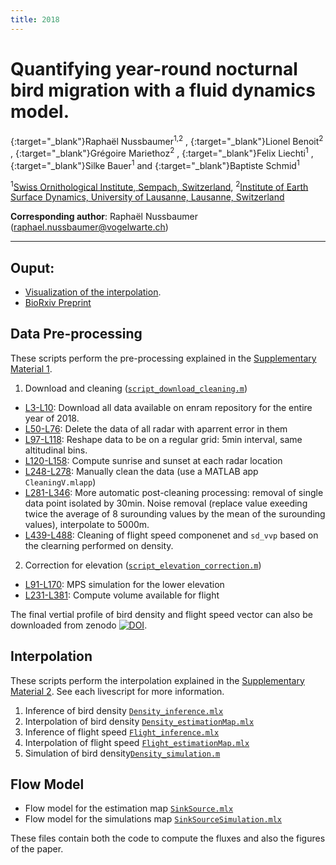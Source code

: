 ```yaml
---
title: 2018
---
```


# Quantifying year-round nocturnal bird migration with a fluid dynamics model.
[<i class="ai ai-orcid" style="color: #a6ce39;"></i>](https://orcid.org/0000-0002-8185-1020){:target="_blank"}Raphaël Nussbaumer<sup>1,2</sup> , [<i class="ai ai-orcid" style="color: #a6ce39;"></i>](https://orcid.org/0000-0002-8182-0152){:target="_blank"}Lionel Benoit<sup>2</sup> , [<i class="ai ai-orcid" style="color: #a6ce39;"></i>](https://orcid.org/0000-0002-8820-2808){:target="_blank"}Grégoire Mariethoz<sup>2</sup> , [<i class="ai ai-orcid"></i>](https://orcid.org/0000-0001-9473-0837){:target="_blank"}Felix Liechti<sup>1</sup> , [<i class="ai ai-orcid" style="color: #a6ce39;"></i>](https://orcid.org/0000-0002-0844-164X){:target="_blank"}Silke
Bauer<sup>1</sup> and [<i class="ai ai-orcid" style="color: #a6ce39;"></i>](https://orcid.org/0000-0002-7736-7527){:target="_blank"}Baptiste Schmid<sup>1</sup>

<sup>1</sup>[Swiss Ornithological Institute, Sempach, Switzerland](https://www.vogelwarte.ch/), <sup>2</sup>[Institute of Earth Surface Dynamics, University of Lausanne, Lausanne, Switzerland](https://wp.unil.ch/gaia)

**Corresponding author**: Raphaël Nussbaumer ([raphael.nussbaumer@vogelwarte.ch](mailto:raphael.nussbaumer@vogelwarte.ch))

---

## Ouput:
- [Visualization of the interpolation](https://bmm.raphaelnussbaumer.com/2018).
- [<i class="ai ai-biorxiv"></i> BioRxiv Preprint](https://doi.org/10.1101/2020.10.13.321844)

<div data-badge-popover="right" data-badge-type="1" data-doi="10.1101/2020.10.13.321844" data-condensed="true" data-hide-no-mentions="true" class="altmetric-embed"></div>




## Data Pre-processing
These scripts perform the pre-processing explained in the [Supplementary Material 1](https://www.biorxiv.org/content/10.1101/2020.10.13.321844v1.supplementary-material). 

1. Download and cleaning ([`script_download_cleaning.m`](https://github.com/Rafnuss-PostDoc/BMM/blob/master/2018/script_download_cleaning.m))
- [L3-L10](https://github.com/Rafnuss-PostDoc/BMM/blob/master/2018/script_download_cleaning.m#L3-L10): Download all data available on enram repository for the entire year of 2018.
- [L50-L76](https://github.com/Rafnuss-PostDoc/BMM/blob/master/2018/script_download_cleaning.m#L50-L76): Delete the data of all radar with aparrent error in them
- [L97-L118](https://github.com/Rafnuss-PostDoc/BMM/blob/master/2018/script_download_cleaning.m#L97-L118): Reshape data to be on a regular grid: 5min interval, same altitudinal bins.
- [L120-L158](https://github.com/Rafnuss-PostDoc/BMM/blob/master/2018/script_download_cleaning.m#L120-L158): Compute sunrise and sunset at each radar location
- [L248-L278](https://github.com/Rafnuss-PostDoc/BMM/blob/master/2018/script_download_cleaning.m#L248-L278): Manually clean the data (use a MATLAB app `CleaningV.mlapp`)
- [L281-L346](https://github.com/Rafnuss-PostDoc/BMM/blob/master/2018/script_download_cleaning.m#L281-L346): More automatic post-cleaning processing: removal of single data point isolated by 30min. Noise removal (replace value exeeding twice the average of 8 surounding values by the mean of the surounding values), interpolate to 5000m.
- [L439-L488](https://github.com/Rafnuss-PostDoc/BMM/blob/master/2018/script_download_cleaning.m#L439-L488): Cleaning of flight speed componenet and `sd_vvp` based on the clearning performed on density.

 2. Correction for elevation ([`script_elevation_correction.m`](https://github.com/Rafnuss-PostDoc/BMM/blob/master/2018/script_elevation_correction.m))
- [L91-L170](https://github.com/Rafnuss-PostDoc/BMM/blob/master/2018/script_elevation_correction.m#L91-L170): MPS simulation for the lower elevation
- [L231-L381](https://github.com/Rafnuss-PostDoc/BMM/blob/master/2018/script_elevation_correction.m#L231-L381): Compute volume available for flight

The final vertial profile of bird density and flight speed vector can also be downloaded from zenodo [![DOI](https://zenodo.org/badge/DOI/10.5281/zenodo.3243396.svg)](https://doi.org/10.5281/zenodo.3243396).

## Interpolation
These scripts perform the interpolation explained in the [Supplementary Material 2](https://www.biorxiv.org/content/10.1101/2020.10.13.321844v1.supplementary-material). 
See each livescript for more information.

1. Inference of bird density [`Density_inference.mlx`](https://rafnuss-postdoc.github.io/BMM/2018/LiveScript/Density_inference)
2. Interpolation of bird density [`Density_estimationMap.mlx`](https://rafnuss-postdoc.github.io/BMM/2018/LiveScript/Density_estimationMap)
3. Inference of flight speed [`Flight_inference.mlx`](https://rafnuss-postdoc.github.io/BMM/2018/LiveScript/Flight_inference)
4. Interpolation of flight speed [`Flight_estimationMap.mlx`](https://rafnuss-postdoc.github.io/BMM/2018/LiveScript/Flight_estimationMap)
5. Simulation of bird density[`Density_simulation.m`](https://github.com/Rafnuss-PostDoc/BMM/blob/master/2018/Density_simulation.m)

## Flow Model
- Flow model for the estimation map [`SinkSource.mlx`](https://rafnuss-postdoc.github.io/BMM/2018/LiveScript/SinkSource)
- Flow model for the simulations map [`SinkSourceSimulation.mlx`](https://rafnuss-postdoc.github.io/BMM/2018/LiveScript/SinkSourceSimulation)

These files contain both the code to compute the fluxes and also the figures of the paper. 

<script type='text/javascript' src='https://d1bxh8uas1mnw7.cloudfront.net/assets/embed.js'></script>
